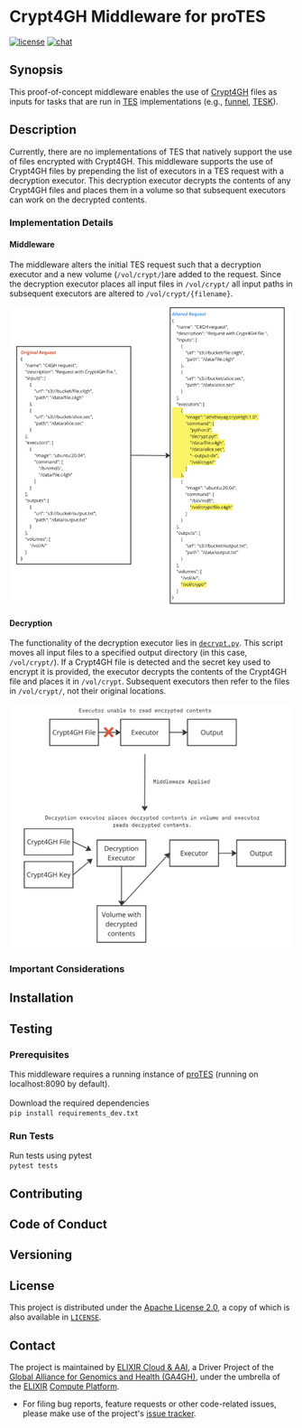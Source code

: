 # Crypt4GH Middleware for proTES
[![license][badge-license]][badge-url-license]
[![chat][badge-chat]][badge-url-chat]

## Synopsis
This proof-of-concept middleware enables the use of [Crypt4GH][crypt4gh] files as inputs for tasks that are 
run in [TES][tes] implementations (e.g., [funnel][funnel], [TESK][tesk]).

## Description
Currently, there are no implementations of TES that natively support the use of files encrypted with Crypt4GH.
This middleware supports the use of Crypt4GH files by prepending the list of executors in a TES request with a
decryption executor. This decryption executor decrypts the contents of any Crypt4GH files and places them in a volume
so that subsequent executors can work on the decrypted contents.

### Implementation Details
#### Middleware
The middleware alters the initial TES request such that a decryption executor and a new volume (`/vol/crypt/`)are added 
to the request. Since the decryption executor places all input files in `/vol/crypt/` all input paths in subsequent
executors are altered to `/vol/crypt/{filename}`.

![request-overview][request]

#### Decryption
The functionality of the decryption executor lies in [`decrypt.py`][decrypt]. This script moves all input files to a
specified output directory (in this case, `/vol/crypt/`). If a Crypt4GH file is detected and the secret key used to
encrypt it is provided, the executor decrypts the contents of the Crypt4GH file and places it in `/vol/crypt`.
Subsequent executors then refer to the files in `/vol/crypt/`, not their original locations.

![workflow-overview][workflow]

### Important Considerations



## Installation

## Testing
### Prerequisites
This middleware requires a running instance of [proTES](https://github.com/elixir-cloud-aai/proTES)
(running on localhost:8090 by default).\
\
Download the required dependencies\
`pip install requirements_dev.txt`
### Run Tests
Run tests using pytest\
`pytest tests`

## Contributing

## Code of Conduct

## Versioning

## License

This project is distributed under the [Apache License 2.0][badge-license], a
copy of which is also available in [`LICENSE`][license].

## Contact

The project is maintained by [ELIXIR Cloud & AAI][elixir-cloud-aai], a Driver
Project of the [Global Alliance for Genomics and Health (GA4GH)][ga4gh], under
the umbrella of the [ELIXIR][elixir] [Compute Platform][elixir-compute].

- For filing bug reports, feature requests or other code-related issues, please
  make use of the project's [issue tracker](https://github.com/elixir-cloud-aai/protes-middleware-crypt4gh/issues).

[badge-license]: https://img.shields.io/badge/license-Apache%202.0-blue.svg
[badge-chat]: https://img.shields.io/static/v1?label=chat&message=Slack&color=ff6994
[badge-url-license]: <http://www.apache.org/licenses/LICENSE-2.0>
[badge-url-chat]: https://elixir-cloud.slack.com/archives/C04RLFJNF7U
[crypt4gh]: https://www.ga4gh.org/news_item/crypt4gh-a-secure-method-for-sharing-human-genetic-data/
[decrypt]: https://github.com/elixir-cloud-aai/protes-middleware-crypt4gh/blob/main/README.md
[elixir]: https://elixir-europe.org/
[elixir-cloud-aai]: https://elixir-cloud.dcc.sib.swiss/
[elixir-compute]: https://elixir-europe.org/platforms/compute
[funnel]: https://ohsu-comp-bio.github.io/funnel/
[ga4gh]: https://ga4gh.org/
[license]: LICENSE
[request]: <images/request.png>
[tes]: https://github.com/ga4gh/task-execution-schemas
[tesk]: https://github.com/elixir-cloud-aai/TESK
[workflow]: <images/workflow.png>
